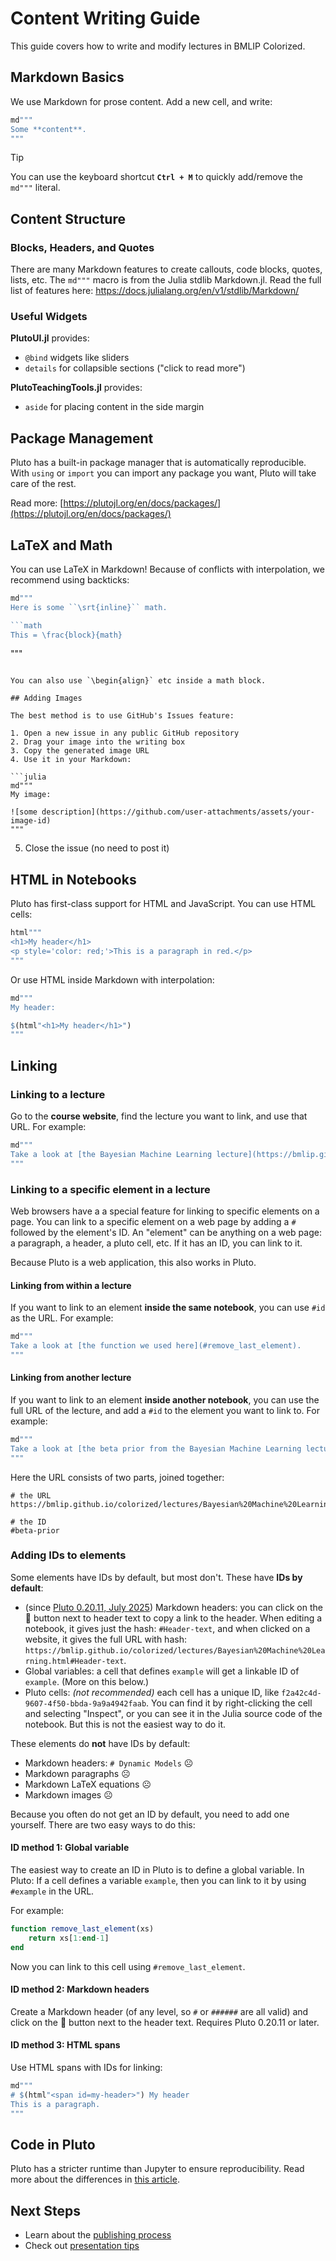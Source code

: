 # Content Writing Guide

This guide covers how to write and modify lectures in BMLIP Colorized.

## Markdown Basics

We use Markdown for prose content. Add a new cell, and write:

```julia
md"""
Some **content**.
"""
```

> [!TIP]
> You can use the keyboard shortcut **`Ctrl + M`** to quickly add/remove the `md"""` literal.

## Content Structure

### Blocks, Headers, and Quotes
There are many Markdown features to create callouts, code blocks, quotes, lists, etc. The `md"""` macro is from the Julia stdlib Markdown.jl. Read the full list of features here: https://docs.julialang.org/en/v1/stdlib/Markdown/

### Useful Widgets

**PlutoUI.jl** provides:
- `@bind` widgets like sliders
- `details` for collapsible sections ("click to read more")

**PlutoTeachingTools.jl** provides:
- `aside` for placing content in the side margin

## Package Management

Pluto has a built-in package manager that is automatically reproducible. With `using` or `import` you can import any package you want, Pluto will take care of the rest.

Read more: [https://plutojl.org/en/docs/packages/](https://plutojl.org/en/docs/packages/)

## LaTeX and Math

You can use LaTeX in Markdown! Because of conflicts with interpolation, we recommend using backticks:

```julia
md"""
Here is some ``\srt{inline}`` math.

```math
This = \frac{block}{math}
```
"""
```

You can also use `\begin{align}` etc inside a math block.

## Adding Images

The best method is to use GitHub's Issues feature:

1. Open a new issue in any public GitHub repository
2. Drag your image into the writing box
3. Copy the generated image URL
4. Use it in your Markdown:

```julia
md"""
My image:

![some description](https://github.com/user-attachments/assets/your-image-id)
"""
```

5. Close the issue (no need to post it)

## HTML in Notebooks

Pluto has first-class support for HTML and JavaScript. You can use HTML cells:

```julia
html"""
<h1>My header</h1>
<p style='color: red;'>This is a paragraph in red.</p>
"""
```

Or use HTML inside Markdown with interpolation:

```julia
md"""
My header:

$(html"<h1>My header</h1>")
"""
```

## Linking

### Linking to a lecture
Go to the **course website**, find the lecture you want to link, and use that URL. For example:

```julia
md"""
Take a look at [the Bayesian Machine Learning lecture](https://bmlip.github.io/colorized/lectures/Bayesian%20Machine%20Learning.html).
"""
```


### Linking to a specific element in a lecture
Web browsers have a a special feature for linking to specific elements on a page. You can link to a specific element on a web page by adding a `#` followed by the element's ID. An "element" can be anything on a web page: a paragraph, a header, a pluto cell, etc. If it has an ID, you can link to it.

Because Pluto is a web application, this also works in Pluto. 


#### Linking from within a lecture
If you want to link to an element **inside the same notebook**, you can use `#id` as the URL. For example:

```julia
md"""
Take a look at [the function we used here](#remove_last_element).
"""
```

#### Linking from another lecture
If you want to link to an element **inside another notebook**, you can use the full URL of the lecture, and add a `#id` to the element you want to link to. For example:

```julia
md"""
Take a look at [the beta prior from the Bayesian Machine Learning lecture](https://bmlip.github.io/colorized/lectures/Bayesian%20Machine%20Learning.html#beta-prior).
"""
```

Here the URL consists of two parts, joined together:
```
# the URL
https://bmlip.github.io/colorized/lectures/Bayesian%20Machine%20Learning.html

# the ID
#beta-prior
```


### Adding IDs to elements

Some elements have IDs by default, but most don't. These have **IDs by default**:
- (since [Pluto 0.20.11, July 2025](https://github.com/fonsp/Pluto.jl/releases/tag/v0.20.11)) Markdown headers: you can click on the 🔗 button next to header text to copy a link to the header. When editing a notebook, it gives just the hash: `#Header-text`, and when clicked on a website, it gives the full URL with hash: `https://bmlip.github.io/colorized/lectures/Bayesian%20Machine%20Learning.html#Header-text`.
- Global variables: a cell that defines `example` will get a linkable ID of `example`. (More on this below.)
- Pluto cells: *(not recommended)* each cell has a unique ID, like `f2a42c4d-9607-4f50-bbda-9a9a4942faab`. You can find it by right-clicking the cell and selecting "Inspect", or you can see it in the Julia source code of the notebook. But this is not the easiest way to do it.

These elements do **not** have IDs by default:
- Markdown headers: `# Dynamic Models` ☹️
- Markdown paragraphs ☹️
- Markdown LaTeX equations ☹️
- Markdown images ☹️

Because you often do not get an ID by default, you need to add one yourself. There are two easy ways to do this:

#### ID method 1: Global variable
The easiest way to create an ID in Pluto is to define a global variable. In Pluto: If a cell defines a variable `example`, then you can link to it by using `#example` in the URL.

For example:

```julia
function remove_last_element(xs)
    return xs[1:end-1]
end
```

Now you can link to this cell using `#remove_last_element`.


#### ID method 2: Markdown headers
Create a Markdown header (of any level, so `#` or `######` are all valid) and click on the 🔗 button next to the header text. Requires Pluto 0.20.11 or later.

#### ID method 3: HTML spans
Use HTML spans with IDs for linking:

```julia
md"""
# $(html"<span id=my-header>") My header
This is a paragraph.
"""
```




## Code in Pluto

Pluto has a stricter runtime than Jupyter to ensure reproducibility. Read more about the differences in [this article](https://featured.plutojl.org/basic/pluto%20for%20jupyter%20users).

## Next Steps

- Learn about the [publishing process](publishing.md)
- Check out [presentation tips](presentation.md) 
